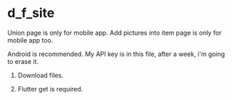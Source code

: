 # d_f_site

Union page is only for mobile app.
Add pictures into item page is only for mobile app too.

Android is recommended.
My API key is in this file, after a week, i'm going to erase it.

1. Download files.
  
2. Flutter get is required.

